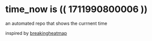 # time_now is (( 1711990800006 ))

an automated repo that shows the currnent time

inspired by [breakingheatmap](https://github.com/breakingheatmap/breakingheatmap)